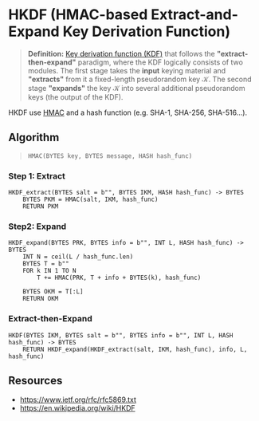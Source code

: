 # HKDF (HMAC-based Extract-and-Expand Key Derivation Function)

> **Definition:** [Key derivation function (KDF)](../README.md) that follows the **"extract-then-expand"** paradigm, where the KDF  logically consists of two modules.  The first stage takes the **input**  keying material and **"extracts"** from it a fixed-length pseudorandom key $\mathcal{K}$.  The second stage **"expands"** the key $\mathcal{K}$ into several additional pseudorandom keys (the output of the KDF).

HKDF use [HMAC](../../MessageAuthentification/README.md) and a hash function (e.g. SHA-1, SHA-256, SHA-516...).

## Algorithm

> `HMAC(BYTES key, BYTES message, HASH hash_func)`

### Step 1: Extract

```
HKDF_extract(BYTES salt = b"", BYTES IKM, HASH hash_func) -> BYTES
	BYTES PKM = HMAC(salt, IKM, hash_func)
	RETURN PKM
```


### Step2: Expand

```
HKDF_expand(BYTES PRK, BYTES info = b"", INT L, HASH hash_func) -> BYTES
	INT N = ceil(L / hash_func.len)
	BYTES T = b""
	FOR k IN 1 TO N
		T += HMAC(PRK, T + info + BYTES(k), hash_func)

	BYTES OKM = T[:L]
	RETURN OKM
```

### Extract-then-Expand

```
HKDF(BYTES IKM, BYTES salt = b"", BYTES info = b"", INT L, HASH hash_func) -> BYTES
	RETURN HKDF_expand(HKDF_extract(salt, IKM, hash_func), info, L, hash_func)
```

## Resources
- https://www.ietf.org/rfc/rfc5869.txt
- https://en.wikipedia.org/wiki/HKDF